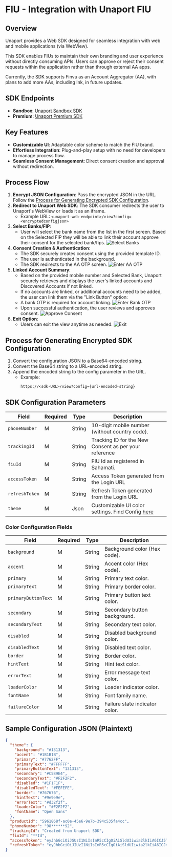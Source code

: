 # FIU - Integration with Unaport FIU

## Overview

Unaport provides a Web SDK designed for seamless integration with web and mobile applications (via WebView).

This SDK enables FIUs to maintain their own branding and user experience without directly consuming APIs. Users can approve or reject their consent requests within the application rather than through external AA apps.

Currently, the SDK supports Finvu as an Account Aggregator (AA), with plans to add more AAs, including Ink, in future updates.

## SDK Endpoints

- **Sandbox**: [Unaport Sandbox SDK](https://sdk.sandbox.unaport.com/view)
- **Premium**: [Unaport Premium SDK](https://sdk.premium.unaport.com/view)

## Key Features

- **Customizable UI**: Adaptable color scheme to match the FIU brand.
- **Effortless Integration**: Plug-and-play setup with no need for developers to manage process flow.
- **Seamless Consent Management**: Direct consent creation and approval without redirection.

## Process Flow

1. **Encrypt JSON Configuration**: Pass the encrypted JSON in the URL. Follow the [Process for Generating Encrypted SDK Configuration](#process-for-generating-encrypted-sdk-configuration).
2. **Redirect to Unaport Web SDK**: The SDK consumer redirects the user to Unaport's WebView or loads it as an iframe.
    - Example URL: `<unaport-web-endpoint>/view?config=<encryptedconfigjson>`
3. **Select Banks/FIP**:
    - User will select the bank name from the list in the first screen. Based on the Selected FIP they will be able to link their account approve their consent for the selected bank/fips.
    ![Select Banks](images/sdk1.png)
4. **Consent Creation & Authentication**:
    - The SDK securely creates consent using the provided template ID.
    - The user is authenticated in the background.
    - The SDK redirects to the AA OTP screen.
    ![Enter AA OTP](images/sdk2.png)
5. **Linked Account Summary**:
    - Based on the provided mobile number and Selected Bank, Unaport securely retrieves and displays the user's linked accounts and Discovered Accounts if not linked.
    - If no accounts are linked, or additional accounts need to be added, the user can link them via the "Link Button" option:
     - A bank OTP is required for account linking.
     ![Enter Bank OTP](images/sdk3.5.png)
     - Upon successful authentication, the user reviews and approves consent.
     ![Approve Consent](images/sdk4.png)
6. **Exit Option**:
    - Users can exit the view anytime as needed.
    ![Exit](images/sdk5.png)

## Process for Generating Encrypted SDK Configuration

1. Convert the configuration JSON to a Base64-encoded string.
2. Convert the Base64 string to a URL-encoded string.
3. Append the encoded string to the config parameter in the URL.
    - Example:
      ```
      https://<sdk-URL>/view?config={url-encoded-string}
      ```

## SDK Configuration Parameters

| Field                | Required | Type   | Description                                                                            |
| -------------------- | -------- | ------ | -----------------------------------------------------------                            |
| `phoneNumber`        | M        | String | 10-digit mobile number (without country code).                                         |
| `trackingId`         | M        | String | Tracking ID for the New Consent as per your reference                                  |
| `fiuId`              | M        | String | FIU Id as registered in Sahamati.                                                      |
| `accessToken`        | M        | String | Access Token generated from the Login URL                                              |
| `refreshToken`       | M        | String | Refresh Token generated from the Login URL                                             |
| `theme`              | M        | Json   | Customizable UI color settings. Find Config [here](#color-configuration-fields)        |

### Color Configuration Fields
| Field                      | Required | Type   | Description                      |
| -------------------------- | -------- | ------ | -------------------------------- |
| `background`               | M        | String | Background color (Hex code).     |
| `accent`                   | M        | String | Accent color (Hex code).         |
| `primary`                  | M        | String | Primary text color.              |
| `primaryText`              | M        | String | Primary border color.            |
| `primaryButtonText`        | M        | String | Primary button text color.       |
| `secondary`                | M        | String | Secondary button background.     |
| `secondaryText`            | M        | String | Secondary text color.            |
| `disabled`                 | M        | String | Disabled background color.       |
| `disabledText`             | M        | String | Disabled text color.             |
| `border`                   | M        | String | Border color.                    |
| `hintText`                 | M        | String | Hint text color.                 |
| `errorText`                | M        | String | Error message text color.        |
| `loaderColor`              | M        | String | Loader indicator color.          |
| `fontName`                 | M        | String | Font family name.                |
| `failureColor`             | M        | String | Failure state indicator color.   |

## Sample Configuration JSON (Plaintext)

```json
{
  "theme": {
    "background": "#131313",
    "accent": "#1B1B1B",
    "primary": "#7762FF",
    "primaryText": "#FFFFFF",
    "primaryButtonText": "131313",
    "secondary": "#C589E4",
    "secondaryText": "#F2F2F2",
    "disabled": "#1F1F1F",
    "disabledText": "#FEFEFE",
    "border": "#767676",
    "hintText": "#9e9e9e",
    "errorText": "#d32f2f",
    "loaderColor": "#F2F2F2",
    "fontName": "Open Sans"
  },
  "productId": "5961868f-ac0e-45e6-9e7b-394c535fa4cc",
  "phoneNumber": "98******92",
  "trackingId": "Created from Unaport SDK",
  "fiuId": "**Id",
  "accessToken": "eyJhbGciOiJSUzI1NiIsInR5cCIgOiAiSldUIiwia2lkIiA6ICJ5TVczMnpfZ0stT2NSS3N2MkdsRV9EbFFmTy1JX3psaTVLTW0yMGE1VFFZIn0.eyJleHAiOjE3NDE0MjYwMjYsImlhdCI6MTc0MTQyNTQyN29tIiwiZW1haWwiOiJkZXZlbG9wZXJAdW5hY29yZXMuY29tIn0.gjRucWiTB4Jpe52VENQLVXI5pj7QgsFQqQuoGwDffYi-K_DXbjaqltwPs6pXHo1qLI3uuJT2TZ7YP7-Le3iTGkcqBo5AcH-1asyR-pHwF92nFwfEu3PJdVwC4PP1S1L-U0tEsG4RcdJUO1QHfTgmOE9fj7Ca4TzXQ",
  "refreshToken": "eyJhbGciOiJIUzI1NiIsInR5cCIgOiAiSldUIiwia2lkIiA6ICJmZDA4M2JiOC1mOTBlLTRjNTItYWZjZi1iZDQxNzEwNGIwNGQifQ.eyJleHAiOjE3NDE0MjcyMjYsImlhdCI6MTc0MTQyNTQyNiwianRpIjoiNzRmODM0ZjItMTczZS00OWE4LTlmNjQtMWVhZWNmMmY3MGQ1IiwiaXNzIjoiaHR0cHM6Ly9rZXljbG9hay5zYW5kYm94LnVuYXBvcnQuY29tL2F1dGgvcmVhbG1FuZGJveC51bmFwb3J0LmNvbS9hdXRoL3JlYWxtcy9GSswzPN0"
}
```
